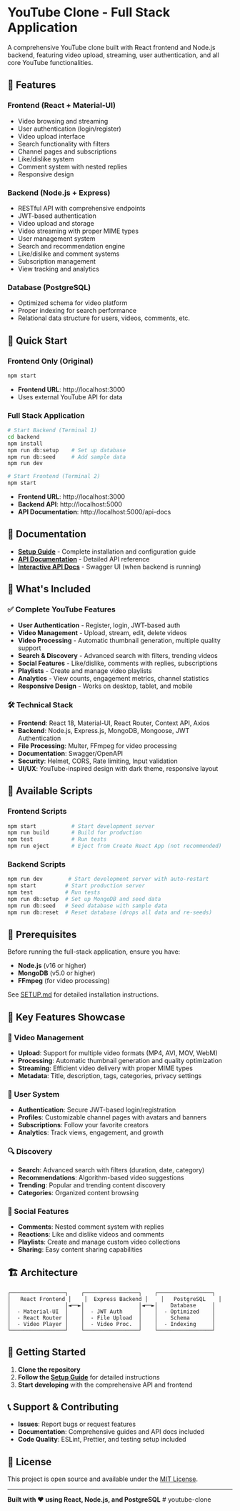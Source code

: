 # YouTube Clone - Full Stack Application
A comprehensive YouTube clone built with React frontend and Node.js backend, featuring video upload, streaming, user authentication, and all core YouTube functionalities.

## 🚀 Features

### Frontend (React + Material-UI)
- Video browsing and streaming
- User authentication (login/register)
- Video upload interface
- Search functionality with filters
- Channel pages and subscriptions
- Like/dislike system
- Comment system with nested replies
- Responsive design

### Backend (Node.js + Express)
- RESTful API with comprehensive endpoints
- JWT-based authentication
- Video upload and storage
- Video streaming with proper MIME types
- User management system
- Search and recommendation engine
- Like/dislike and comment systems
- Subscription management
- View tracking and analytics

### Database (PostgreSQL)
- Optimized schema for video platform
- Proper indexing for search performance
- Relational data structure for users, videos, comments, etc.

## 🚀 Quick Start

### Frontend Only (Original)
```bash
npm start
```
- **Frontend URL**: http://localhost:3000
- Uses external YouTube API for data

### Full Stack Application
```bash
# Start Backend (Terminal 1)
cd backend
npm install
npm run db:setup    # Set up database
npm run db:seed     # Add sample data
npm run dev

# Start Frontend (Terminal 2)
npm start
```
- **Frontend URL**: http://localhost:3000
- **Backend API**: http://localhost:5000
- **API Documentation**: http://localhost:5000/api-docs

## 📖 Documentation

- **[Setup Guide](SETUP.md)** - Complete installation and configuration guide
- **[API Documentation](API_DOCUMENTATION.md)** - Detailed API reference
- **[Interactive API Docs](http://localhost:5000/api-docs)** - Swagger UI (when backend is running)

## 🎯 What's Included

### ✅ Complete YouTube Features
- **User Authentication** - Register, login, JWT-based auth
- **Video Management** - Upload, stream, edit, delete videos
- **Video Processing** - Automatic thumbnail generation, multiple quality support
- **Search & Discovery** - Advanced search with filters, trending videos
- **Social Features** - Like/dislike, comments with replies, subscriptions
- **Playlists** - Create and manage video playlists
- **Analytics** - View counts, engagement metrics, channel statistics
- **Responsive Design** - Works on desktop, tablet, and mobile

### 🛠️ Technical Stack
- **Frontend**: React 18, Material-UI, React Router, Context API, Axios
- **Backend**: Node.js, Express.js, MongoDB, Mongoose, JWT Authentication
- **File Processing**: Multer, FFmpeg for video processing
- **Documentation**: Swagger/OpenAPI
- **Security**: Helmet, CORS, Rate limiting, Input validation
- **UI/UX**: YouTube-inspired design with dark theme, responsive layout

## 📝 Available Scripts

### Frontend Scripts
```bash
npm start           # Start development server
npm run build       # Build for production
npm test            # Run tests
npm run eject       # Eject from Create React App (not recommended)
```

### Backend Scripts
```bash
npm run dev        # Start development server with auto-restart
npm start         # Start production server
npm test          # Run tests
npm run db:setup  # Set up MongoDB and seed data
npm run db:seed   # Seed database with sample data
npm run db:reset  # Reset database (drops all data and re-seeds)
```

## 🔧 Prerequisites

Before running the full-stack application, ensure you have:

- **Node.js** (v16 or higher)
- **MongoDB** (v5.0 or higher)
- **FFmpeg** (for video processing)

See [SETUP.md](SETUP.md) for detailed installation instructions.

## 🌟 Key Features Showcase

### 🎥 Video Management
- **Upload**: Support for multiple video formats (MP4, AVI, MOV, WebM)
- **Processing**: Automatic thumbnail generation and quality optimization
- **Streaming**: Efficient video delivery with proper MIME types
- **Metadata**: Title, description, tags, categories, privacy settings

### 👥 User System
- **Authentication**: Secure JWT-based login/registration
- **Profiles**: Customizable channel pages with avatars and banners
- **Subscriptions**: Follow your favorite creators
- **Analytics**: Track views, engagement, and growth

### 🔍 Discovery
- **Search**: Advanced search with filters (duration, date, category)
- **Recommendations**: Algorithm-based video suggestions
- **Trending**: Popular and trending content discovery
- **Categories**: Organized content browsing

### 💬 Social Features
- **Comments**: Nested comment system with replies
- **Reactions**: Like and dislike videos and comments
- **Playlists**: Create and manage custom video collections
- **Sharing**: Easy content sharing capabilities

## 🏗️ Architecture

```
┌─────────────────┐    ┌─────────────────┐    ┌─────────────────┐
│   React Frontend │    │  Express Backend │    │   PostgreSQL    │
│                 │◄──►│                 │◄──►│    Database     │
│  - Material-UI  │    │  - JWT Auth     │    │  - Optimized    │
│  - React Router │    │  - File Upload  │    │    Schema       │
│  - Video Player │    │  - Video Proc.  │    │  - Indexing     │
└─────────────────┘    └─────────────────┘    └─────────────────┘
```

## 🚀 Getting Started

1. **Clone the repository**
2. **Follow the [Setup Guide](SETUP.md)** for detailed instructions
3. **Start developing** with the comprehensive API and frontend

## 📞 Support & Contributing

- **Issues**: Report bugs or request features
- **Documentation**: Comprehensive guides and API docs included
- **Code Quality**: ESLint, Prettier, and testing setup included

## 📄 License

This project is open source and available under the [MIT License](LICENSE).

---

**Built with ❤️ using React, Node.js, and PostgreSQL**
#   y o u t u b e - c l o n e  
 